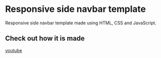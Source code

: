 # Responsive side navbar template
Responsive side navbar template made using HTML, CSS and JavaScript.
## Check out how it is made
[youtube](https://youtu.be/PhE58c5hdqw)


